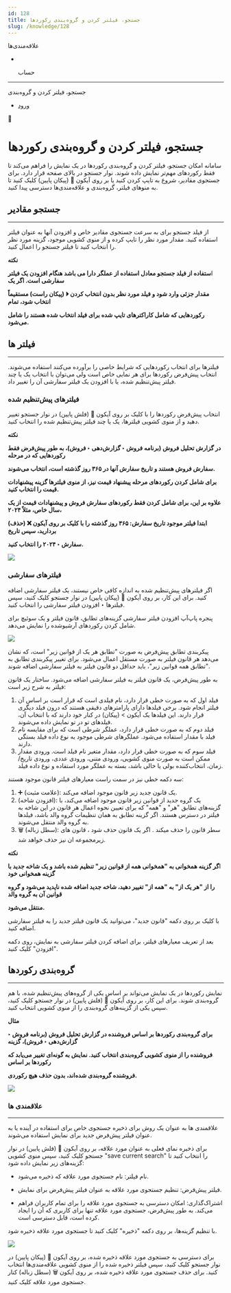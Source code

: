 ```yaml
---
id: 128
title: جستجو، فیلتر کردن و گروه‌بندی رکوردها
slug: /knowledge/128
---
```


 
  علاقه‌مندی‌ها
* [​](./128)

  حساب

---

 

جستجو، فیلتر کردن و گروه‌بندی

- [ورود](/web/login?redirect=/knowledge/article/128)

 

📖

# جستجو، فیلتر کردن و گروه‌بندی رکوردها

سامانه امکان جستجو، فیلتر کردن و گروه‌بندی رکوردها در یک نمایش را فراهم می‌کند تا فقط رکوردهای مهم‌تر نمایش داده شوند. نوار جستجو در بالای صفحه قرار دارد. برای جستجوی مقادیر، شروع به تایپ کردن کنید یا بر روی آیکون 🔽 (پیکان پایین) کلیک کنید تا به منوهای فیلتر، گروه‌بندی و علاقه‌مندی‌ها دسترسی پیدا کنید.

## **جستجو مقادیر**

---

از فیلد جستجو برای به سرعت جستجوی مقادیر خاص و افزودن آنها به عنوان فیلتر استفاده کنید. مقدار مورد نظر را تایپ کرده و از منوی کشویی موجود، گزینه مورد نظر را انتخاب کنید تا فیلتر جستجو را اعمال کنید.

**نکته**  
  
ا**ستفاده از فیلد جستجو معادل استفاده از عملگر دارا می باشد هنگام افزودن یک فیلتر سفارشی است. اگر یک**  
  
**مقدار جزئی وارد شود و فیلد مورد نظر بدون انتخاب کردن ⏵ (پیکان راست) مستقیماً انتخاب شود، تمام**  
  
**رکوردهایی که شامل کاراکترهای تایپ شده برای فیلد انتخاب شده هستند را شامل می‌شود.**

## **فیلتر ها**

---

فیلترها برای انتخاب رکوردهایی که شرایط خاصی را برآورده می‌کنند استفاده می‌شوند. انتخاب پیش‌فرض رکوردها برای هر نمایی خاص است ولی می‌توان با انتخاب یک یا چند فیلتر پیش‌تنظیم شده، یا با افزودن یک فیلتر سفارشی آن را تغییر داد.

### **فیلترهای پیش‌تنظیم شده**

انتخاب پیش‌فرض رکوردها را با کلیک بر روی آیکون 🔽 (فلش پایین) در نوار جستجو تغییر دهید و از منوی کشویی فیلترها، یک یا چند فیلتر پیش‌تنظیم شده را انتخاب کنید.

**نکته**

**در گزارش تحلیل فروش (برنامه فروش ‣ گزارش‌دهی ‣ فروش)، به طور پیش‌فرض فقط رکوردهایی که در مرحله**

**سفارش فروش هستند و تاریخ سفارش آنها در ۳۶۵ روز گذشته است، انتخاب می‌شوند.**

**برای شامل کردن رکوردهای مرحله پیشنهاد قیمت نیز، از منوی فیلترها گزینه پیشنهادات قیمت را انتخاب کنید.**

**علاوه بر این، برای شامل کردن فقط رکوردهای سفارش فروش و پیشنهادات قیمت از یک سال خاص، مثلاً ۲۰۲۴،**

**ابتدا فیلتر موجود تاریخ سفارش: ۳۶۵ روز گذشته را با کلیک بر روی آیکون ❌ (حذف) بردارید، سپس تاریخ**

**سفارش ‣ ۲۰۲۴ را انتخاب کنید.**

![](https://odoofarsi.com/web/image/1306-99723bd0/image.png?access_token=9b28c8c4-1d0c-4ec5-8f21-b6640b6122c6)

### **فیلترهای سفارشی**

اگر فیلترهای پیش‌تنظیم شده به اندازه کافی خاص نیستند، یک فیلتر سفارشی اضافه کنید. برای این کار، بر روی آیکون 🔽 (پیکان پایین) در نوار جستجو کلیک کنید، سپس فیلترها ‣ افزودن فیلتر سفارشی را انتخاب کنید.

پنجره پاپ‌آپ افزودن فیلتر سفارشی گزینه‌های تطابق، قانون فیلتر و یک سوئیچ برای شامل کردن رکوردهای آرشیوشده را نمایش می‌دهد.

![](https://odoofarsi.com/web/image/1307-bd5f9bde/image.png?access_token=136b47f5-7649-4fdc-9eaf-69031c867e19)

پیکربندی تطابق پیش‌فرض به صورت "تطابق هر یک از قوانین زیر" است، که نشان می‌دهد هر قانون فیلتر به صورت مستقل اعمال می‌شود. برای تغییر پیکربندی تطابق به "تطابق همه قوانین زیر"، باید حداقل دو قانون فیلتر به فیلتر سفارشی اضافه شوند.

به طور پیش‌فرض، یک قانون فیلتر به فیلتر سفارشی اضافه می‌شود. ساختار یک قانون فیلتر به شرح زیر است:

1. فیلد اول که به صورت خطی قرار دارد، نام فیلدی است که قرار است بر اساس آن فیلتر انجام شود. برخی فیلدها دارای پارامترهای دقیقی هستند که درون فیلد دیگری قرار دارند. این فیلدها یک آیکون > (پیکان) در کنار خود دارند که با انتخاب آن، فیلدهای تو در تو نمایش داده می‌شوند.
2. فیلد دوم که به صورت خطی قرار دارد، عملگر شرطی است که برای مقایسه نام فیلد با مقدار استفاده می‌شود. عملگرهای شرطی موجود به نوع داده فیلد بستگی دارند.
3. فیلد سوم که به صورت خطی قرار دارد، مقدار متغیر نام فیلد است. ورودی مقدار ممکن است به صورت منوی کشویی، ورودی متنی، ورودی عددی، ورودی تاریخ/زمان، انتخاب‌کننده بولی یا خالی باشد، بسته به عملگر مورد استفاده و نوع داده فیلد.

سه دکمه خطی نیز در سمت راست معیارهای فیلتر قانون موجود هستند:

1. ➕ (علامت مثبت): یک قانون جدید زیر قانون موجود اضافه می‌کند.
2. (افزودن شاخه): یک گروه جدید از قوانین زیر قانون موجود اضافه می‌کند، با گزینه‌های تطابق "هر" و "همه" که برای تعیین نحوه اعمال هر قانون در این شاخه به فیلتر در دسترس هستند. اگر گزینه تطابق به همان تنظیمات گروه والد باشد، فیلدها به گروه والد منتقل می‌شوند.
3. 🗑️ (سطل زباله): سطر قانون را حذف میکند . اگر یک قانون حذف شود ، قانون های زیرمجموعه ان نیز حذف خواهد شد.

**نکته**  
  
ا**گر گزینه همخوانی به "همخوانی همه از قوانین زیر" تنظیم شده باشد و یک شاخه جدید با گزینه همخوانی خود**  
  
**را از "هر یک از" به "همه از" تغییر دهید، شاخه جدید اضافه شده ناپدید می‌شود و گروه قوانین آن به گروه والد**  
  
**منتقل می‌شود.**

با کلیک بر روی دکمه "قانون جدید"، می‌توانید یک قانون فیلتر جدید را به فیلتر سفارشی اضافه کنید.

بعد از تعریف معیارهای فیلتر، برای اضافه کردن فیلتر سفارشی به نمایش، روی دکمه "افزودن" کلیک کنید.

## **گروه‌بندی رکوردها**

---

نمایش رکوردها در یک نمایش می‌تواند بر اساس یکی از گروه‌های پیش‌تنظیم شده، با هم گروه‌بندی شوند. برای این کار، بر روی آیکون 🔽 (فلش پایین) در نوار جستجو کلیک کنید، سپس یکی از گزینه‌های گروه‌بندی را از منوی کشویی انتخاب کنید.

**مثال**

**برای گروه‌بندی رکوردها بر اساس فروشنده در گزارش تحلیل فروش (برنامه فروش ‣ گزارش‌دهی ‣ فروش)، گزینه**

**فروشنده را از منوی کشویی گروه‌بندی انتخاب کنید. نمایش به گونه‌ای تغییر می‌یابد که رکوردها بر اساس**

**فروشنده گروه‌بندی شده‌اند، بدون حذف هیچ رکوردی.**

![](https://odoofarsi.com/web/image/1308-4b45981c/image.png?access_token=544ded66-4d1d-4f1c-935d-2cf4d5eda2a8)

### 

### **علاقمندی ها**

---

علاقمندی ها به عنوان یک روش برای ذخیره جستجوی خاص برای استفاده در آینده یا به عنوان فیلتر پیش‌فرض جدید برای نمایش استفاده می‌شوند.

برای ذخیره نمای فعلی به عنوان مورد علاقه، بر روی آیکون 🔽 (فلش پایین) در نوار جستجو کلیک کنید، سپس منوی کشویی "save current search" را انتخاب کنید تا گزینه‌های زیر نمایش داده شود:

* نام فیلتر: نام جستجوی مورد علاقه که ذخیره می‌شود.
* فیلتر پیش‌فرض: تنظیم جستجوی مورد علاقه به عنوان فیلتر پیش‌فرض برای نمایش.

* اشتراک‌گذاری: امکان دسترسی به جستجوی مورد علاقه را برای تمام کاربران فراهم می‌کند. به طور پیش‌فرض، جستجوی مورد علاقه تنها برای کاربری که آن را ایجاد کرده است، قابل دسترسی است.

با تنظیم گزینه‌ها، بر روی دکمه "ذخیره" کلیک کنید تا جستجوی مورد علاقه ذخیره شود.

![](https://odoofarsi.com/web/image/1311-1195691a/image.png?access_token=e6e21d68-d064-4a6d-bfcc-728f2d289fa4)

برای دسترسی به جستجوی مورد علاقه ذخیره شده، بر روی آیکون 🔽 (پیکان پایین) در نوار جستجو کلیک کنید، سپس فیلتر ذخیره شده را از منوی کشویی علاقه‌مندی‌ها انتخاب کنید. برای حذف جستجوی مورد علاقه ذخیره شده، بر روی آیکون 🗑️ (سطل زباله) کنار جستجوی مورد علاقه کلیک کنید.